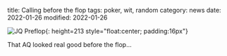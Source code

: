title: Calling before the flop
tags: poker, wit, random
category: news
date: 2022-01-26
modified: 2022-01-26

![JQ Preflop]({static}/images/2022/poker2.png){: height=213 style="float:center; padding:16px"}

That AQ looked real good before the flop...

